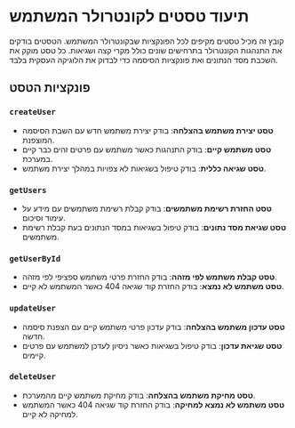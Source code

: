 # תיעוד טסטים לקונטרולר המשתמש

קובץ זה מכיל טסטים מקיפים לכל הפונקציות שבקונטרולר המשתמש. הטסטים בודקים את התנהגות הקונטרולר בתרחישים שונים כולל מקרי קצה ושגיאות. כל טסט מוקק את השכבת מסד הנתונים ואת פונקציות הסיסמה כדי לבדוק את הלוגיקה העסקית בלבד.

## פונקציות הטסט

### `createUser`
- **טסט יצירת משתמש בהצלחה**: בודק יצירת משתמש חדש עם השבת הסיסמה המוצפנת.
- **טסט משתמש קיים**: בודק התנהגות כאשר משתמש עם פרטים זהים כבר קיים במערכת.
- **טסט שגיאה כללית**: בודק טיפול בשגיאות לא צפויות במהלך יצירת משתמש.

### `getUsers`
- **טסט החזרת רשימת משתמשים**: בודק קבלת רשימת משתמשים עם מידע על עימוד וסיכום.
- **טסט שגיאת מסד נתונים**: בודק טיפול בשגיאות במסד הנתונים בעת קבלת רשימת משתמשים.

### `getUserById`
- **טסט קבלת משתמש לפי מזהה**: בודק החזרת פרטי משתמש ספציפי לפי מזהה.
- **טסט משתמש לא נמצא**: בודק החזרת קוד שגיאה 404 כאשר המשתמש לא קיים.

### `updateUser`
- **טסט עדכון משתמש בהצלחה**: בודק עדכון פרטי משתמש קיים עם הצפנת סיסמה חדשה.
- **טסט שגיאת עדכון**: בודק טיפול בשגיאות כאשר ניסיון לעדכן למשתמש עם פרטים קיימים.

### `deleteUser`
- **טסט מחיקת משתמש בהצלחה**: בודק מחיקת משתמש קיים מהמערכת.
- **טסט משתמש לא נמצא למחיקה**: בודק החזרת קוד שגיאה 404 כאשר המשתמש למחיקה לא קיים.
